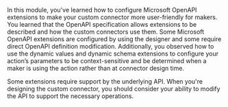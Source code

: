 In this module, you've learned how to configure Microsoft OpenAPI extensions to make your custom connector more user-friendly for makers. You learned that the OpenAPI specification allows extensions to be described and how the custom connectors use them. Some Microsoft OpenAPI extensions are configured by using the designer and some require direct OpenAPI definition modification. Additionally, you observed how to use the dynamic values and dynamic schema extensions to configure your action’s parameters to be context-sensitive and be determined when a maker is using the action rather than at connector design time.

Some extensions require support by the underlying API. When you're designing the custom connector, you should consider your ability to modify the API to support the necessary operations.

